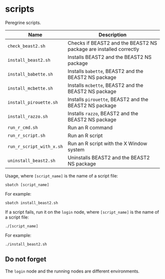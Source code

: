 # scripts

Peregrine scripts.

Name                    |Description
------------------------|------------------------------------------------------------------
`check_beast2.sh`       |Checks if BEAST2 and the BEAST2 NS package are installed correctly
`install_beast2.sh`     |Installs BEAST2 and the BEAST2 NS package
`install_babette.sh`    |Installs `babette`, BEAST2 and the BEAST2 NS package
`install_mcbette.sh`    |Installs `mcbette`, BEAST2 and the BEAST2 NS package
`install_pirouette.sh`  |Installs `pirouette`, BEAST2 and the BEAST2 NS package
`install_razzo.sh`      |Installs `razzo`, BEAST2 and the BEAST2 NS package
`run_r_cmd.sh`          |Run an R command
`run_r_script.sh`       |Run an R script
`run_r_script_with_x.sh`|Run an R script with the X Window system
`uninstall_beast2.sh`   |Uninstalls BEAST2 and the BEAST2 NS package

Usage, where `[script_name]` is the name of a script file:

```
sbatch [script_name]
```

For example:

```
sbatch install_beast2.sh
```

If a script fails, run it on the `login` node, 
where `[script_name]` is the name of a script file:

```
./[script_name]
```

For example:

```
./install_beast2.sh
```

## Do not forget

The `login` node and the running nodes are different environments.


